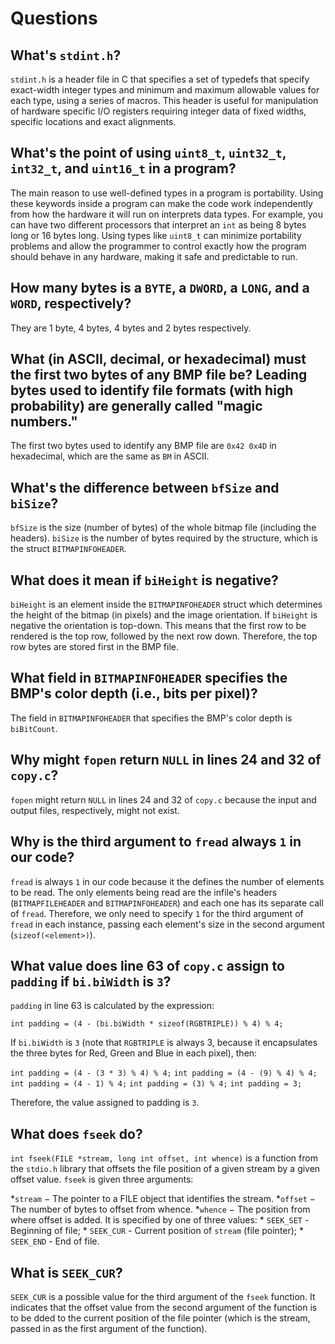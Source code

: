 # Questions

## What's `stdint.h`?

`stdint.h` is a header file in C that specifies a set of typedefs that specify exact-width integer types and minimum and maximum allowable values for each type, using a series of macros.
This header is useful for manipulation of hardware specific I/O registers requiring integer data of fixed widths, specific locations and exact alignments.

## What's the point of using `uint8_t`, `uint32_t`, `int32_t`, and `uint16_t` in a program?

The main reason to use well-defined types in a program is portability. Using these keywords inside a program can make the code work independently from how the hardware it will run on interprets data types.
For example, you can have two different processors that interpret an `int` as being 8 bytes long or 16 bytes long. Using types like `uint8_t` can minimize portability problems and allow the programmer to
control exactly how the program should behave in any hardware, making it safe and predictable to run.

## How many bytes is a `BYTE`, a `DWORD`, a `LONG`, and a `WORD`, respectively?

They are 1 byte, 4 bytes, 4 bytes and 2 bytes respectively.

## What (in ASCII, decimal, or hexadecimal) must the first two bytes of any BMP file be? Leading bytes used to identify file formats (with high probability) are generally called "magic numbers."

The first two bytes used to identify any BMP file are `0x42 0x4D` in hexadecimal, which are the same as `BM` in ASCII.

## What's the difference between `bfSize` and `biSize`?

`bfSize` is the size (number of bytes) of the whole bitmap file (including the headers). `biSize` is the number of bytes required by the structure, which is the struct `BITMAPINFOHEADER`.

## What does it mean if `biHeight` is negative?

`biHeight` is an element inside the `BITMAPINFOHEADER` struct which determines the height of the bitmap (in pixels) and the image orientation. If `biHeight` is negative the orientation is top-down. This means that the first row to be rendered
is the top row, followed by the next row down. Therefore, the top row bytes are stored first in the BMP file.

## What field in `BITMAPINFOHEADER` specifies the BMP's color depth (i.e., bits per pixel)?

The field in `BITMAPINFOHEADER` that specifies the BMP's color depth is `biBitCount`.

## Why might `fopen` return `NULL` in lines 24 and 32 of `copy.c`?

`fopen` might return `NULL` in lines 24 and 32 of `copy.c` because the input and output files, respectively, might not exist.

## Why is the third argument to `fread` always `1` in our code?

`fread` is always `1` in our code because it the defines the number of elements to be read. The only elements being read are the infile's headers (`BITMAPFILEHEADER` and `BITMAPINFOHEADER`) and each one has its separate call of `fread`.
Therefore, we only need to specify `1` for the third argument of `fread` in each instance, passing each element's size in the second argument (`sizeof(<element>)`).

## What value does line 63 of `copy.c` assign to `padding` if `bi.biWidth` is `3`?

`padding` in line 63 is calculated by the expression:

`int padding = (4 - (bi.biWidth * sizeof(RGBTRIPLE)) % 4) % 4;`

If `bi.biWidth` is `3` (note that `RGBTRIPLE` is always 3, because it encapsulates the three bytes for Red, Green and Blue in each pixel), then:

`int padding = (4 - (3 * 3) % 4) % 4;`
`int padding = (4 - (9) % 4) % 4;`
`int padding = (4 - 1) % 4;`
`int padding = (3) % 4;`
`int padding = 3;`

Therefore, the value assigned to padding is `3`.

## What does `fseek` do?

`int fseek(FILE *stream, long int offset, int whence)` is a function from the `stdio.h` library that offsets the file position of a given stream by a given offset value. `fseek` is given three arguments:

*`stream` − The pointer to a FILE object that identifies the stream.
*`offset` − The number of bytes to offset from whence.
*`whence` − The position from where offset is added. It is specified by one of three values:
    * `SEEK_SET` - Beginning of file;
    * `SEEK_CUR` - Current position of `stream` (file pointer);
    * `SEEK_END` - End of file.

## What is `SEEK_CUR`?

`SEEK_CUR` is a possible value for the third argument of the `fseek` function. It indicates that the offset value from the second argument of the function is to be dded to the current position of the file pointer
(which is the stream, passed in as the first argument of the function).
